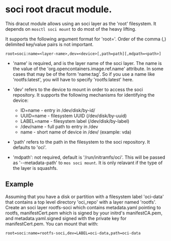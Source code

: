 # soci root dracut module.
This dracut module allows using an soci layer as the 'root' filesystem.
It depends on `mosctl soci mount` to do most of the heavy lifting.

It supports the following argument format for 'root='.  Order of the
comma (,) delimited key/value pairs is not important.

    root=soci:name=<layer-name>,dev=<device>[,path=path][,mdpath=<path>]

 * 'name' is required, and is the layer name of the soci layer.  The name
    is the value of the 'org.opencontainers.image.ref.name' attribute.
    In some cases that may be of the form 'name:tag'.  So if you use
    a name like 'rootfs:latest', you will have to specify 'rootfs:latest' here.

 * 'dev' refers to the device to mount in order to access the soci repository.
   It supports the following mechanisms for identifying the device:

     * ID=name - entry in /dev/disk/by-id/
     * UUID=name - filesystem UUID (/dev/disk/by-uuid)
     * LABEL=name - filesystem label (/dev/disk/by-label)
     * /dev/name - full path to entry in /dev
     * name - short name of device in /dev/ (example: vda)

 * 'path' refers to the path in the filesystem to the soci repository.
   It defaults to 'oci'.

 * 'mdpath': not required, default is '/run/initramfs/oci'.  This will
   be passed as '--metadata-path' to `mos soci mount`.  It is only
   relavant if the type of the layer is squashfs.

## Example
Assuming that you have a disk or partition with a filesystem label 'oci-data'
that contains a top level directory 'oci_repo' with a layer named 'rootfs'.
Create an soci layer rootfs-soci which contains metadata.yaml pointing to
rootfs, manifestCert.pem which is signed by your initrd's manifestCA.pem,
and metadata.yaml.signed signed with the private key for manifestCert.pem.
You can mount that with:

    root=soci:name=rootfs-soci,dev=LABEL=oci-data,path=oci-data
